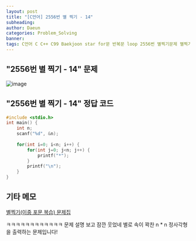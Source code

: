 ```yaml
---
layout: post
title: "[C언어] 2556번 별 찍기 - 14"
subheading: 
author: Daeun
categories: Problem_Solving
banner:
tags: C언어 C C++ C99 Baekjoon star for문 반복문 loop 2556번 별찍기문제 별찍기문제집
---
```


## "2556번 별 찍기 - 14" 문제
![image](https://user-images.githubusercontent.com/79370538/219675588-df750255-1ae6-426c-800c-39e3f10dd82e.png)

## "2556번 별 찍기 - 14" 정답 코드
```c
#include <stdio.h>
int main() {
	int n;
	scanf("%d", &n);
	
	for(int i=0; i<n; i++) {
		for(int j=0; j<n; j++) {
			printf("*");
		}
		printf("\n");
	}
}
```

## 기타 메모
[별찍기(이중 포문 복습) 문제집](https://www.acmicpc.net/workbook/view/11093)

ㅋㅋㅋㅋㅋㅋㅋㅋㅋㅋㅋㅋ 문제 설명 보고 잠깐 웃었네
별로 속이 꽉찬 n * n 정사각형을 출력하는 문제입니다!